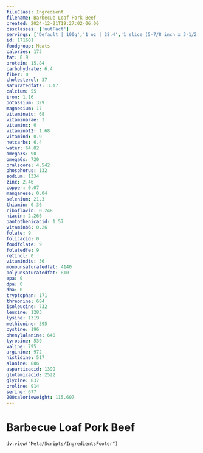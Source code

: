 ```yaml
---
fileClass: Ingredient
filename: Barbecue Loaf Pork Beef
created: 2024-12-21T19:27:02-06:00
cssclasses: ['nutFact']
servings: ['Default | 100g','1 oz | 28.4','1 slice (5-7/8 inch x 3-1/2 inch x 1/16 inch) | 23']
id: 171601
foodgroup: Meats
calories: 173
fat: 8.9
protein: 15.84
carbohydrate: 6.4
fiber: 0
cholesterol: 37
saturatedfats: 3.17
calcium: 55
iron: 1.16
potassium: 329
magnesium: 17
vitaminaiu: 68
vitaminarae: 3
vitaminc: 0
vitaminb12: 1.68
vitamind: 0.9
netcarbs: 6.4
water: 64.82
omega3s: 90
omega6s: 720
pralscore: 4.542
phosphorus: 132
sodium: 1334
zinc: 2.46
copper: 0.07
manganese: 0.04
selenium: 21.3
thiamin: 0.36
riboflavin: 0.248
niacin: 2.266
pantothenicacid: 1.57
vitaminb6: 0.26
folate: 9
folicacid: 0
foodfolate: 9
folatedfe: 9
retinol: 0
vitamindiu: 36
monounsaturatedfat: 4140
polyunsaturatedfat: 810
epa: 0
dpa: 0
dha: 0
tryptophan: 171
threonine: 684
isoleucine: 732
leucine: 1283
lysine: 1319
methionine: 395
cystine: 196
phenylalanine: 640
tyrosine: 539
valine: 795
arginine: 972
histidine: 517
alanine: 886
asparticacid: 1399
glutamicacid: 2522
glycine: 837
proline: 914
serine: 677
200calorieweight: 115.607
---
```


# Barbecue Loaf Pork Beef

```dataviewjs
dv.view("Meta/Scripts/IngredientsFooter")
```